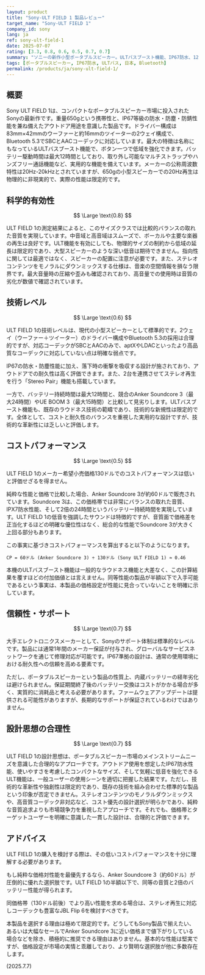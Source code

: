```yaml
---
layout: product
title: "Sony-ULT FIELD 1 製品レビュー"
target_name: "Sony-ULT FIELD 1"
company_id: sony
lang: ja
ref: sony-ult-field-1
date: 2025-07-07
rating: [3.3, 0.8, 0.6, 0.5, 0.7, 0.7]
summary: "ソニーの新作小型ポータブルスピーカー。ULTバスブースト機能、IP67防水、12時間バッテリーなど堅実な基本性能を備えています。しかし、同等の基本性能を持つAnker Soundcore 3が半額以下で存在するため、コストパフォーマンスは著しく低い評価となります。音質や機能面でもJBL Flip 6などの競合に対して明確な優位性はなく、価格に見合う価値があるとは言えません。"
tags: [ポータブルスピーカー, IP67防水, ULTバス, 日本, Bluetooth]
permalink: /products/ja/sony-ult-field-1/
---
```


## 概要

Sony ULT FIELD 1は、コンパクトなポータブルスピーカー市場に投入されたSonyの最新作です。重量650gという携帯性と、IP67等級の防水・防塵・防錆性能を兼ね備えたアウトドア用途を意識した製品です。ドライバー構成は83mm×42mmのウーファーと約16mmのツイーターの2ウェイ構成で、Bluetooth 5.3でSBCとAACコーデックに対応しています。最大の特徴は名称にもなっているULTバスブースト機能で、ボタン一つで低域を強化できます。バッテリー駆動時間は最大12時間としており、取り外し可能なマルチストラップやハンズフリー通話機能など、実用的な機能を備えています。メーカーの公称周波数特性は20Hz-20kHzとされていますが、650gの小型スピーカーでの20Hz再生は物理的に非現実的で、実際の性能は限定的です。

## 科学的有効性

$$ \Large \text{0.8} $$

ULT FIELD 1の測定結果によると、このサイズクラスでは比較的バランスの取れた音質を実現しています。中音域と高音域はスムーズで、ボーカルや主要な楽器の再生は良好です。ULT機能を有効にしても、物理的サイズの制約から低域の延長は限定的であり、大型スピーカーのような深い低音は期待できません。指向性に関しては最適ではなく、スピーカーの配置に注意が必要です。また、ステレオコンテンツをモノラルにダウンミックスする仕様は、音楽の空間情報を損なう限界です。最大音量時の圧縮や歪みも確認されており、高音量での使用時は音質の劣化が数値で確認されています。

## 技術レベル

$$ \Large \text{0.6} $$

ULT FIELD 1の技術レベルは、現代の小型スピーカーとして標準的です。2ウェイ（ウーファー＋ツイーター）のドライバー構成やBluetooth 5.3の採用は合理的ですが、対応コーデックがSBCとAACのみで、aptXやLDACといったより高品質なコーデックに対応していない点は明確な弱点です。

IP67の防水・防塵性能に加え、落下時の衝撃を吸収する設計が施されており、アウトドアでの耐久性は高く評価できます。また、2台を連携させてステレオ再生を行う「Stereo Pair」機能も搭載しています。

一方で、バッテリー持続時間は最大12時間と、競合のAnker Soundcore 3（最大24時間）やUE BOOM 3（最大15時間）と比較して見劣りします。ULTバスブースト機能も、既存のラウドネス技術の範疇であり、技術的な新規性は限定的です。全体として、コストと耐久性のバランスを重視した実用的な設計ですが、技術的な革新性には乏しいと評価します。

## コストパフォーマンス

$$ \Large \text{0.5} $$

ULT FIELD 1のメーカー希望小売価格130ドルでのコストパフォーマンスは低いと評価せざるを得ません。

純粋な性能と価格で比較した場合、Anker Soundcore 3が約60ドルで販売されています。Soundcore 3は、この価格帯では非常にバランスの取れた音質、IPX7防水性能、そして2倍の24時間というバッテリー持続時間を実現しています。ULT FIELD 1の低音を強調したサウンドは特徴的ですが、音質面で価格差を正当化するほどの明確な優位性はなく、総合的な性能でSoundcore 3が大きく上回る部分もあります。

この事実に基づきコストパフォーマンスを算出すると以下のようになります。

`CP = 60ドル (Anker Soundcore 3) ÷ 130ドル (Sony ULT FIELD 1) ≈ 0.46`

本機のULTバスブースト機能は一般的なラウドネス機能と大差なく、この計算結果を覆すほどの付加価値とは言えません。同等性能の製品が半額以下で入手可能であるという事実は、本製品の価格設定が性能に見合っていないことを明確に示しています。

## 信頼性・サポート

$$ \Large \text{0.7} $$

大手エレクトロニクスメーカーとして、Sonyのサポート体制は標準的なレベルです。製品には通常1年間のメーカー保証が付与され、グローバルなサービスネットワークを通じて修理対応が可能です。IP67準拠の設計は、通常の使用環境における耐久性への信頼を高める要素です。

ただし、ポータブルスピーカーという製品の性質上、内蔵バッテリーの経年劣化は避けられません。保証期間終了後のバッテリー交換はコストがかかる場合が多く、実質的に消耗品と考える必要があります。ファームウェアアップデートは提供される可能性がありますが、長期的なサポートが保証されているわけではありません。

## 設計思想の合理性

$$ \Large \text{0.7} $$

ULT FIELD 1の設計思想は、ポータブルスピーカー市場のメインストリームニーズを意識した合理的なアプローチです。アウトドア使用を想定したIP67防水性能、使いやすさを考慮したコンパクトなサイズ、そして気軽に低音を強化できるULT機能は、一般ユーザーの使用シーンを適切に把握した結果です。ただし、技術的な革新性や独創性は限定的であり、既存の技術を組み合わせた標準的な製品という印象が否定できません。ステレオコンテンツのモノラルダウンミックスや、高音質コーデック非対応など、コスト優先の設計選択が明らかであり、純粋な音質追求よりも市場競争力を重視したアプローチです。それでも、価格帯とターゲットユーザーを明確に意識した一貫した設計は、合理的と評価できます。

## アドバイス

ULT FIELD 1の購入を検討する際は、その低いコストパフォーマンスを十分に理解する必要があります。

もし純粋な価格対性能を最優先するなら、Anker Soundcore 3（約60ドル）が圧倒的に優れた選択肢です。ULT FIELD 1の半額以下で、同等の音質と2倍のバッテリー性能が得られます。

同価格帯（130ドル前後）でより高い性能を求める場合は、ステレオ再生に対応しコーデックも豊富なJBL Flip 6を検討すべきです。

本製品を選択する理由は極めて限定的です。どうしてもSony製品で揃えたい、あるいは大幅なセールでAnker Soundcore 3に近い価格まで値下がりしている場合などを除き、積極的に推奨できる理由はありません。基本的な性能は堅実ですが、価格設定が市場の実情と乖離しており、より賢明な選択肢が他に多数存在します。

(2025.7.7)